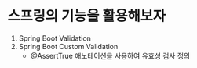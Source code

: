 # 스프링의 기능을 활용해보자

1. Spring Boot Validation
2. Spring Boot Custom Validation
    - @AssertTrue 애노테이션을 사용하여 유효성 검사 정의